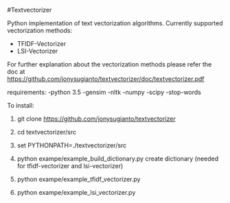 #Textvectorizer

Python implementation of text vectorization algorithms.
Currently supported vectorization methods:
 - TFIDF-Vectorizer
 - LSI-Vectorizer

 For further explanation about the vectorization methods please refer the doc at
 https://github.com/jonysugianto/textvectorizer/doc/textvectorizer.pdf

requirements:
-python 3.5
-gensim
-nltk
-numpy
-scipy
-stop-words


 To install:
 1. git clone https://github.com/jonysugianto/textvectorizer

 2. cd textvectorizer/src

 3. set PYTHONPATH=./textvectorizer/src

 4. python exampe/example_build_dictionary.py
    create dictionary (needed for tfidf-vectorizer and lsi-vectorizer)

 5. python exampe/example_tfidf_vectorizer.py

 6. python exampe/example_lsi_vectorizer.py
